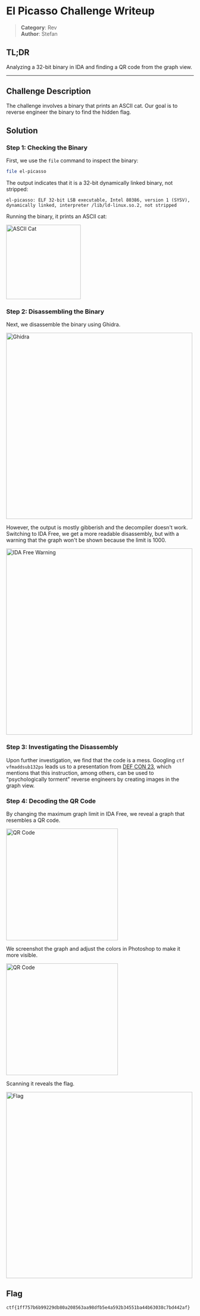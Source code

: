# El Picasso Challenge Writeup

> **Category**: Rev\
> **Author**: Stefan

## TL;DR
Analyzing a 32-bit binary in IDA and finding a QR code from the graph view.

---

## Challenge Description
The challenge involves a binary that prints an ASCII cat. Our goal is to reverse engineer the binary to find the hidden flag.

## Solution

### Step 1: Checking the Binary
First, we use the `file` command to inspect the binary:

```sh
file el-picasso
```

The output indicates that it is a 32-bit dynamically linked binary, not stripped:

```
el-picasso: ELF 32-bit LSB executable, Intel 80386, version 1 (SYSV), dynamically linked, interpreter /lib/ld-linux.so.2, not stripped
```

Running the binary, it prints an ASCII cat:

<img src="https://i.imgur.com/RCGEbdh.png" alt="ASCII Cat" width="200"/>

### Step 2: Disassembling the Binary
Next, we disassemble the binary using Ghidra.

<img src="https://i.imgur.com/Gl4XONi.png" alt="Ghidra" width="500"/>

However, the output is mostly gibberish and the decompiler doesn't work. Switching to IDA Free, we get a more readable disassembly, but with a warning that the graph won't be shown because the limit is 1000.

<img src="https://i.imgur.com/Xre1tNQ.png" alt="IDA Free Warning" width="500"/>

### Step 3: Investigating the Disassembly
Upon further investigation, we find that the code is a mess. Googling `ctf vfmaddsub132ps` leads us to a presentation from [DEF CON 23](https://media.defcon.org/DEF%20CON%2023/DEF%20CON%2023%20presentations/DEF%20CON%2023%20-%20Chris-Domas-REpsych.pdf), which mentions that this instruction, among others, can be used to "psychologically torment" reverse engineers by creating images in the graph view.

### Step 4: Decoding the QR Code
By changing the maximum graph limit in IDA Free, we reveal a graph that resembles a QR code.

<img src="https://i.imgur.com/rXZJu1l.png" alt="QR Code" width="300"/>

We screenshot the graph and adjust the colors in Photoshop to make it more visible.

<img src="https://i.imgur.com/qYWJjb6.png" alt="QR Code" width="300"/>

Scanning it reveals the flag.

<img src="https://i.imgur.com/D9cL5gV.png" alt="Flag" width="500"/>

## Flag
`ctf{1ff757b6b99229db80a208563aa98dfb5e4a592b34551ba44b63038c7bd442af}`